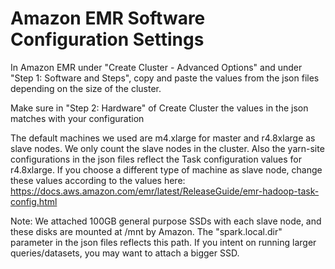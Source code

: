 # Amazon EMR Software Configuration Settings
In Amazon EMR under "Create Cluster - Advanced Options" and under "Step 1: Software and Steps", copy and paste the values from the json files depending on the size of the cluster.

Make sure in "Step 2: Hardware" of Create Cluster the values in the json matches with your configuration

The default machines we used are m4.xlarge for master and r4.8xlarge as slave nodes. We only count the slave nodes in the cluster. Also the yarn-site configurations in the json files reflect the Task configuration values for r4.8xlarge. If you choose a different type of machine as slave node, change these values according to the values here: https://docs.aws.amazon.com/emr/latest/ReleaseGuide/emr-hadoop-task-config.html

Note: We attached 100GB general purpose SSDs with each slave node, and these disks are mounted at /mnt by Amazon. The "spark.local.dir" parameter in the json files reflects this path. If you intent on running larger queries/datasets, you may want to attach a bigger SSD.
